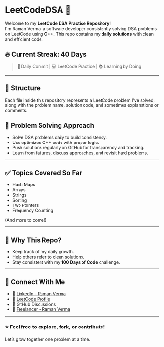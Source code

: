 # LeetCodeDSA 🚀

Welcome to my **LeetCode DSA Practice Repository**!  
I'm Raman Verma, a software developer consistently solving DSA problems on LeetCode using **C++**. This repo contains my **daily solutions** with clean and efficient code.

## 🔥 Current Streak: 40 Days
> 📅 Daily Commit | 💻 LeetCode Practice | 📚 Learning by Doing

---

## 📁 Structure

Each file inside this repository represents a LeetCode problem I've solved, along with the problem name, solution code, and sometimes explanations or comments.

## 🧠 Problem Solving Approach

- Solve DSA problems daily to build consistency.
- Use optimized C++ code with proper logic.
- Push solutions regularly on GitHub for transparency and tracking.
- Learn from failures, discuss approaches, and revisit hard problems.

---

## ✅ Topics Covered So Far
- Hash Maps
- Arrays
- Strings
- Sorting
- Two Pointers
- Frequency Counting

(And more to come!)

---

## 📌 Why This Repo?

- Keep track of my daily growth.
- Help others refer to clean solutions.
- Stay consistent with my **100 Days of Code** challenge.

---

## 🔗 Connect With Me

- 💼 [LinkedIn - Raman Verma](https://www.linkedin.com/in/raman-verma-5676ba2a8/)
- 📂 [LeetCode Profile](https://leetcode.com/iamramanverma/)
- 💬 [GitHub Discussions](https://github.com/iamramanverma)
- 🛬 [Freelancer - Raman Verma](https://www.freelancer.in/u/iamramanverma)

---

### ⭐️ Feel free to explore, fork, or contribute!  
Let’s grow together one problem at a time.
